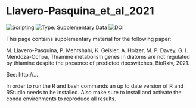 # Llavero-Pasquina_et_al_2021

![Scripting](https://img.shields.io/badge/Language-R-red.svg) [![Type: Supplementary Data](https://img.shields.io/badge/Type-Supplementary_data-blue.svg)](Type) ![DOI](https://img.shields.io/badge/DOI-...-green.svg)

This page contains supplementary material for the following paper:

M. Llavero-Pasquina, P. Mehrshahi,  K. Geisler, A. Holzer, M. P. Davey, G. I. Mendoza-Ochoa, Thiamine metabolism genes in diatoms are not regulated by thiamine despite the presence of predicted riboswitches, BioRxiv, 2021.

See: http://...

In order to run the R and bash commands an up to date version of R and RStudio needs to be installed. Also make sure to install and activate the conda environments to reproduce all results.
